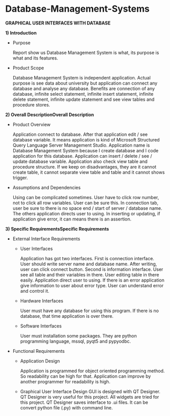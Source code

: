 # Database-Management-Systems
 **GRAPHICAL USER INTERFACES WITH DATABASE**

**1) Introduction**

  * Purpose

      Report show us Database Management System is what, its purpose is what and its features.

  * Product Scope

    Database Management System is independent application. Actual purpose is see data about university but application can connect any database and analyse any database. Benefits    are connection of any database, infinite select statement, infinite insert statement, infinite delete statement, infinite update statement and see view tables and procedure  stores.

**2) Overall DescriptionOverall Description**

  * Product Overview

      Application connect to database. After that application edit / see database variable. It means application is kind of Microsoft Structured Query Language Server Management  Studio. Application name is Database Management System because I create database and I code application for this database. Application can insert / delete / see / update         database variable. Application also check view table and procedure structure. If we keep on disadvantages, they are it cannot create table, it cannot separate view table and table and it cannot shows trigger.

  * Assumptions and Dependencies

      Using can be complicated sometimes. User have to click row number, not to click all row variables. User can be sure this. In connection tab, user be sure to there is no space end / start of server / database name. The others application directs user to using. In inserting or updating, if application give error, it can means there is an assertion.

**3) Specific RequirementsSpecific Requirements**

  * External Interface Requirements

    - User Interfaces

      Application has got two interfaces. First is connection interface. User should write server name and database name. After writing, user can click connect button. Second is information interface. User see all table and their variables in there. User editing table in there easily. Application direct user to using. If there is an error application give information to user about error type. User can understand error and control it.

    - Hardware Interfaces

      User must have any database for using this program. If there is no database, that time application is over there.

    - Software Interfaces

      User must installation some packages. They are python programming language, mssql, pyqt5 and pypyodbc.

  * Functional Requirements

      - Application Design

        Application is programmed for object oriented programming method. So readability can be high for that. Application can improve by another programmer for readability is high.

      - Graphical User Interface Design
        GUI is designed with QT Designer. QT Designer is very useful for this project. All widgets are tried for this project. QT Designer saves interface to .ui files. It can be convert python file (.py) with command line.
